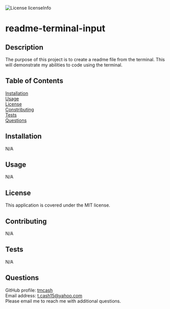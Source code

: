 
![License licenseInfo](https://img.shields.io/badge/License-MIT-yellow.svg)  
# readme-terminal-input
## Description
The purpose of this project is to create a readme file from the terminal. This will demonstrate my abilities to code using the terminal.
## Table of Contents
[Installation](#installation)  
[Usage](#usage)  
[License](#license)  
[Constributing](#contributing)  
[Tests](#tests)  
[Questions](#questions)
## Installation
N/A
## Usage
N/A
## License
This application is covered under the MIT license.
## Contributing
N/A
## Tests
N/A
## Questions
GitHub profile: [tmcash](https://www.github.com/tmcash)    
Email address: t.cash15@yahoo.com  
Please email me to reach me with additional questions.

